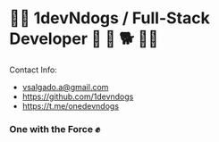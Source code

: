 # 👨‍💻 1devNdogs / Full-Stack Developer 🐶 🐩 🐕 🐕‍🦺

Contact Info:
- vsalgado.a@gmail.com
- https://github.com/1devndogs
- https://t.me/onedevndogs


### One with the Force :fist:
